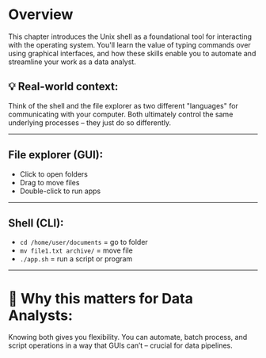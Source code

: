 # Overview
This chapter introduces the Unix shell as a foundational tool for interacting with the operating system. You'll learn the value of typing commands over using graphical interfaces, and how these skills enable you to automate and streamline your work as a data analyst.

## 💡 Real-world context:
Think of the shell and the file explorer as two different "languages" for communicating with your computer. Both ultimately control the same underlying processes – they just do so differently.

---

## File explorer (GUI):
  - Click to open folders
  - Drag to move files
  - Double-click to run apps

---

## Shell (CLI):
  - `cd /home/user/documents` = go to folder
  - `mv file1.txt archive/` = move file
  - `./app.sh` = run a script or program

---

# 🎯 Why this matters for Data Analysts:
Knowing both gives you flexibility. You can automate, batch process, and script operations in a way that GUIs can’t – crucial for data pipelines.
